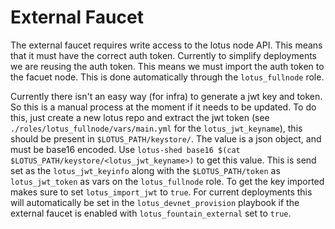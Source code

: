 # External Faucet

The external faucet requires write access to the lotus node API. This means that it must have the
correct auth token. Currently to simplify deployments we are reusing the auth token. This means we
must import the auth token to the facuet node. This is done automatically through the `lotus_fullnode`
role.

Currently there isn't an easy way (for infra) to generate a jwt key and token. So this is a manual
process at the moment if it needs to be updated. To do this, just create a new lotus repo and extract
the jwt token (see `./roles/lotus_fullnode/vars/main.yml` for the `lotus_jwt_keyname`), this should be
present in `$LOTUS_PATH/keystore/`. The value is a json object, and must be base16 encoded.
Use `lotus-shed base16 $(cat $LOTUS_PATH/keystore/<lotus_jwt_keyname>)` to get this value. This is send
set as the `lotus_jwt_keyinfo` along with the `$LOTUS_PATH/token` as `lotus_jwt_token` as vars on the
`lotus_fullnode` role. To get the key imported makes sure to set `lotus_import_jwt` to `true`. For
current deployments this will automatically be set in the `lotus_devnet_provision` playbook if the
external faucet is enabled with `lotus_fountain_external` set to `true`.
